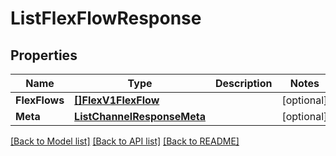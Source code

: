 # ListFlexFlowResponse

## Properties
Name | Type | Description | Notes
------------ | ------------- | ------------- | -------------
**FlexFlows** | [**[]FlexV1FlexFlow**](flex.v1.flex_flow.md) |  |[optional] 
**Meta** | [**ListChannelResponseMeta**](ListChannelResponse_meta.md) |  |[optional] 

[[Back to Model list]](../README.md#documentation-for-models) [[Back to API list]](../README.md#documentation-for-api-endpoints) [[Back to README]](../README.md)


